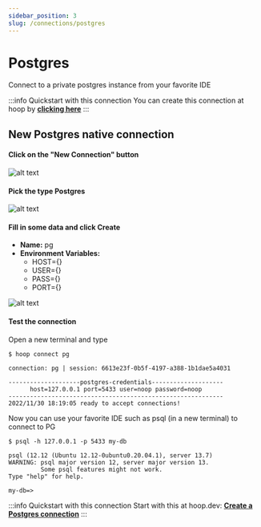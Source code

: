 ```yaml
---
sidebar_position: 3
slug: /connections/postgres
---
```


# Postgres

Connect to a private postgres instance from your favorite IDE

:::info Quickstart with this connection
You can create this connection at hoop by <b><a target="_blank" href="https://app.hoop.dev/connections/postgres/new?data=ewogICJuYW1lIjogInBnIiwKICAidHlwZSI6ICJwb3N0Z3JlcyIsCiAgInNlY3JldCI6IHsKICAgICJlbnZ2YXI6SE9TVCI6ICJiWGt1Y0c5emRHZHlaWE11YUc5emRBPT0iLAogICAgImVudnZhcjpQQVNTIjogIiIsCiAgICAiZW52dmFyOlBPUlQiOiAiIiwKICAgICJlbnZ2YXI6VVNFUiI6ICIiCiAgfSwKICAiY29tbWFuZCI6IFtdCn0=">clicking here</a></b>
:::

## New Postgres native connection

#### Click on the "New Connection" button

![alt text](https://hoopartifacts.s3.amazonaws.com/screenshots/hoop/browser-new-connection.png)

#### Pick the type Postgres

![alt text](https://hoopartifacts.s3.amazonaws.com/screenshots/hoop/browser-new-connection-modal-pg.png)

#### Fill in some data and click Create

- **Name:** pg
- **Environment Variables:**
    - HOST={}
    - USER={}
    - PASS={}
    - PORT={}

![alt text](https://hoopartifacts.s3.amazonaws.com/screenshots/hoop/browser-new-cmd-pg-inputs.png)

#### Test the connection

Open a new terminal and type
```shell
$ hoop connect pg

connection: pg | session: 6613e23f-0b5f-4197-a388-1b1dae5a4031

--------------------postgres-credentials--------------------
      host=127.0.0.1 port=5433 user=noop password=noop
------------------------------------------------------------
2022/11/30 18:19:05 ready to accept connections!

```

Now you can use your favorite IDE such as psql (in a new terminal) to connect to PG

```shell
$ psql -h 127.0.0.1 -p 5433 my-db

psql (12.12 (Ubuntu 12.12-0ubuntu0.20.04.1), server 13.7)
WARNING: psql major version 12, server major version 13.
         Some psql features might not work.
Type "help" for help.

my-db=> 

```

:::info Quickstart with this connection
Start with this at hoop.dev: <b><a target="_blank" href="https://app.hoop.dev/connections/postgres/new?data=ewogICJuYW1lIjogInBnIiwKICAidHlwZSI6ICJwb3N0Z3JlcyIsCiAgInNlY3JldCI6IHsKICAgICJlbnZ2YXI6SE9TVCI6ICJiWGt1Y0c5emRHZHlaWE11YUc5emRBPT0iLAogICAgImVudnZhcjpQQVNTIjogIiIsCiAgICAiZW52dmFyOlBPUlQiOiAiIiwKICAgICJlbnZ2YXI6VVNFUiI6ICIiCiAgfSwKICAiY29tbWFuZCI6IFtdCn0=">Create a Postgres connection</a></b>
:::

